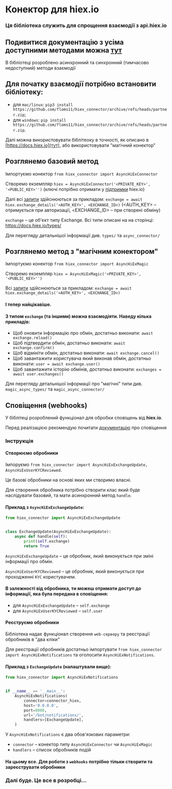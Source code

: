 Конектор для hiex.io
===
### Ця бібліотека служить для спрощення взаємодії з api.hiex.io

## Подивитися документацію з усіма доступними методами можна [тут](https://docs.hiex.io)

В бібліотеці розроблено асинхронний та синхронний (тимчасово недоступний) методи взаємодії

## Для початку взаємодії потрібно встановити бібліотеку:

* для `mac/linux`: `pip3 install https://github.com/floms11/hiex_connector/archive/refs/heads/partner.zip`;
* для `windows`: `pip install https://github.com/floms11/hiex_connector/archive/refs/heads/partner.zip`.

Далі можна використовувати біблітеоку в точності, як описано в [https://docs.hiex.io](тут), або використовувати "магічний конектор"

## Розглянемо базовий метод

Імпортуємо конектор
`
from hiex_connector import AsyncHiExConnector
`

Створемо екземпляр 
`
hiex = AsyncHiExConnector('<PRIVATE_KEY>', '<PUBLIC_KEY>'')
`
 (ключі потрібно отримати у [підтримки](https://t.me/hiexio) hiex.io)

Далі всі [запити](https://docs.hiex.io) здійснюються за прикладом: 
`
exchange = await hiex.exchange_details('<AUTH_KEY>', <EXCHANGE_ID>)
` (<AUTH_KEY> – отримується при авторизації, <EXCHANGE_ID> – при створені обміну)

`exchange` – це об'єкт типу Exchange. Всі типи описані на на сторінці: https://docs.hiex.io/types/

Для перегляду детальнішої інформації див. `types/` та `async_connector/`

## Розглянемо метод з "магічним конектором"

Імпортуємо конектор
`
from hiex_connector import AsyncHiExMagic
`

Створемо екземпляр 
`
hiex = AsyncHiExMagic('<PRIVATE_KEY>', '<PUBLIC_KEY>'')
`

Всі [запити](https://docs.hiex.io) здійснюються за прикладом: 
`
exchange = await hiex.exchange_details('<AUTH_KEY>', <EXCHANGE_ID>)
`

#### І тепер найцікавіше. 

#### З типом `exchange` (та іншими) можна взаємодіяти. Наведу кілька прикладів:

* Щоб оновити інформацію про обмін, достатньо виконати: `await exchange.reload()`
* Щоб підтвердити обмін, достатньо виконати: `await exchange.confirm()`
* Щоб відмініти обмін, достатньо виконати: `await exchange.cancel()`
* Щоб завантажити користувача який виконав обмін, достатньо виконати: `user = await exchange.user()`
* Щоб завантажити історію обмінів, достатньо виконати: `exchanges = await user.exchanges()`

Для перегляду детальнішої інформації про "магічні" типи див. `magic_async_types/` та `magic_async_connector/`

## Сповіщення (webhooks)

У біблітеці розроблений функціонал для обробки сповіщень від **hiex.io**.

Перед реалізацією рекомендую почитати [документацію](https://docs.hiex.io/webhooks/) про сповіщення

### Інструкція
#### Створюємо обробники
Імпоруємо `from hiex_connector import AsyncHiExExchangeUpdate, AsyncHiExUserKYCReviewed`.

Це базові обробники на основі яких ми створимо власні.

Для створення обробника потрібно створити клас який буде наслідувати базовий, 
та мати асинхронний метод `handle`.

#### Приклад з `AsyncHiExExchangeUpdate`:
```python
from hiex_connector import AsyncHiExExchangeUpdate


class ExchangeUpdate(AsyncHiExExchangeUpdate):
    async def handle(self):
        print(self.exchange)
        return True
```
`AsyncHiExExchangeUpdate` – це обробник, який виконується при зміні інформації про обмін.

`AsyncHiExUserKYCReviewed` – це обробник, який виконується при проходженні `KYC` користувачем.

#### В залежності від обробника, ти можеш отримати доступ до інформації, яка була передана в сповіщення:

* для `AsyncHiExExchangeUpdate` – `self.exchange`
* для `AsyncHiExUserKYCReviewed` – `self.user`

#### Реєструємо обробники
Бібліотека надає функціонал створення `web-серверу` та реєстрації обробників в "два кліки"

Для реєстрації обробників достатньо імпортувати `from hiex_connector import AsyncHiExNotifications` та оголосити `AsyncHiExNotifications`.

#### Приклад з `ExchangeUpdate` (налаштували вище):
```python
from hiex_connector import AsyncHiExNotifications


if __name__ == '__main__':
    AsyncHiExNotifications(
        connector=connector_hiex,
        host='0.0.0.0',
        port=8080,
        url='/bot/notifications/',
        handlers=[ExchangeUpdate],
    )
```

У `AsyncHiExNotifications` є два обов'язкових параметри:
* `connector` – конектор типу `AsyncHiExConnector` чи `AsyncHiExMagic`
* `handlers` – список обробників подій

#### На цьому все. Для роботи з `webhooks` потрібно тільки створити та зареєструвати обробники


### Далі буде. Це все в розробці...
